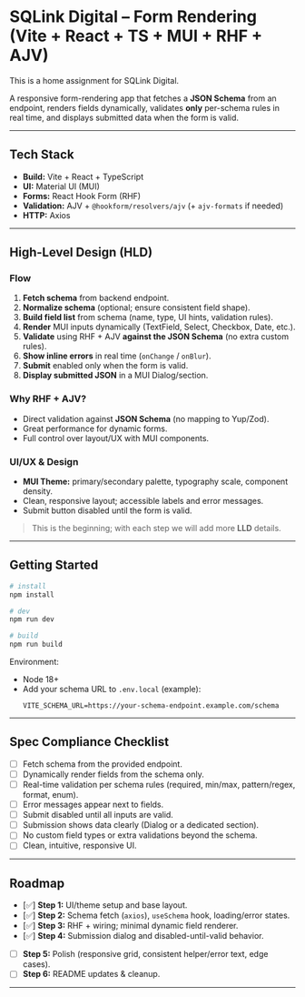 # SQLink Digital – Form Rendering (Vite + React + TS + MUI + RHF + AJV)

This is a home assignment for SQLink Digital.

A responsive form-rendering app that fetches a **JSON Schema** from an endpoint, renders fields dynamically, validates **only** per-schema rules in real time, and displays submitted data when the form is valid.

---

## Tech Stack

- **Build:** Vite + React + TypeScript
- **UI:** Material UI (MUI)
- **Forms:** React Hook Form (RHF)
- **Validation:** AJV + `@hookform/resolvers/ajv` (+ `ajv-formats` if needed)
- **HTTP:** Axios

---

## High-Level Design (HLD)

### Flow

1. **Fetch schema** from backend endpoint.
2. **Normalize schema** (optional; ensure consistent field shape).
3. **Build field list** from schema (name, type, UI hints, validation rules).
4. **Render** MUI inputs dynamically (TextField, Select, Checkbox, Date, etc.).
5. **Validate** using RHF + AJV **against the JSON Schema** (no extra custom rules).
6. **Show inline errors** in real time (`onChange` / `onBlur`).
7. **Submit** enabled only when the form is valid.
8. **Display submitted JSON** in a MUI Dialog/section.

### Why RHF + AJV?

- Direct validation against **JSON Schema** (no mapping to Yup/Zod).
- Great performance for dynamic forms.
- Full control over layout/UX with MUI components.

### UI/UX & Design

- **MUI Theme:** primary/secondary palette, typography scale, component density.
- Clean, responsive layout; accessible labels and error messages.
- Submit button disabled until the form is valid.

> This is the beginning; with each step we will add more **LLD** details.

---

## Getting Started

```bash
# install
npm install

# dev
npm run dev

# build
npm run build
```

Environment:

- Node 18+
- Add your schema URL to `.env.local` (example):
  ```
  VITE_SCHEMA_URL=https://your-schema-endpoint.example.com/schema
  ```

---

## Spec Compliance Checklist

- [ ] Fetch schema from the provided endpoint.
- [ ] Dynamically render fields from the schema only.
- [ ] Real-time validation per schema rules (required, min/max, pattern/regex, format, enum).
- [ ] Error messages appear next to fields.
- [ ] Submit disabled until all inputs are valid.
- [ ] Submission shows data clearly (Dialog or a dedicated section).
- [ ] No custom field types or extra validations beyond the schema.
- [ ] Clean, intuitive, responsive UI.

---

## Roadmap

- [✅] **Step 1:** UI/theme setup and base layout.
- [✅] **Step 2:** Schema fetch (`axios`), `useSchema` hook, loading/error states.
- [✅] **Step 3:** RHF + wiring; minimal dynamic field renderer.
- [✅] **Step 4:** Submission dialog and disabled-until-valid behavior.
- [ ] **Step 5:** Polish (responsive grid, consistent helper/error text, edge cases).
- [ ] **Step 6:** README updates & cleanup.

---
